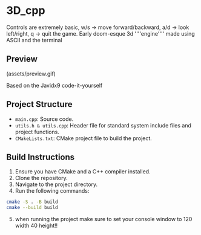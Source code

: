 # 3D_cpp 
Controls are extremely basic, w/s -> move forward/backward, a/d -> look left/right, q -> quit the game.
Early doom-esque 3d ''''engine'''' made using ASCII and the terminal
## Preview

(assets/preview.gif)

Based on the Javidx9 code-it-yourself
## Project Structure

- `main.cpp`: Source code.
- `utils.h & utils.cpp`: Header file for standard system include files and project functions.
- `CMakeLists.txt`: CMake project file to build the project.

## Build Instructions

1. Ensure you have CMake and a C++ compiler installed.
2. Clone the repository.
3. Navigate to the project directory.
4. Run the following commands:

```sh
cmake -S . -B build
cmake --build build
```

5. when running the project make sure to set your console window to 120 width 40 height!!

